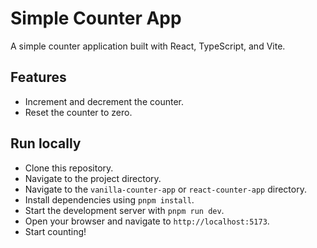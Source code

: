 # Simple Counter App

A simple counter application built with React, TypeScript, and Vite.

## Features

- Increment and decrement the counter.
- Reset the counter to zero.

## Run locally

- Clone this repository.
- Navigate to the project directory.
- Navigate to the `vanilla-counter-app` or `react-counter-app` directory.
- Install dependencies using `pnpm install`.
- Start the development server with `pnpm run dev`.
- Open your browser and navigate to `http://localhost:5173`.
- Start counting!
